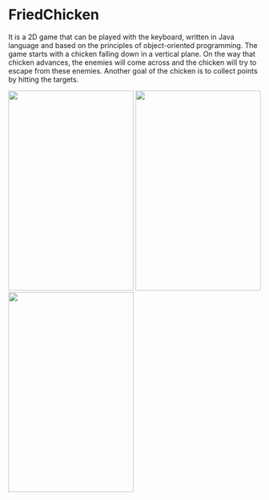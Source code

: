# FriedChicken

 It is a 2D game that can be played with the keyboard, written in Java language and based on the principles of object-oriented programming. The game starts with a chicken falling down in a vertical plane. On the way that chicken advances, the enemies will come across and the chicken will try to escape from these enemies. Another goal of the chicken is to collect points by hitting the targets.

<img src="https://user-images.githubusercontent.com/56837694/124925448-1d8a6700-e005-11eb-985d-843a21c706d2.png" width="250" height="400">          <img src="https://user-images.githubusercontent.com/56837694/124925457-1fecc100-e005-11eb-9a8c-253099620033.png" width="250" height="400">          <img src="https://user-images.githubusercontent.com/56837694/124925458-21b68480-e005-11eb-8d3d-72bb05563f1e.png" width="250" height="400">
